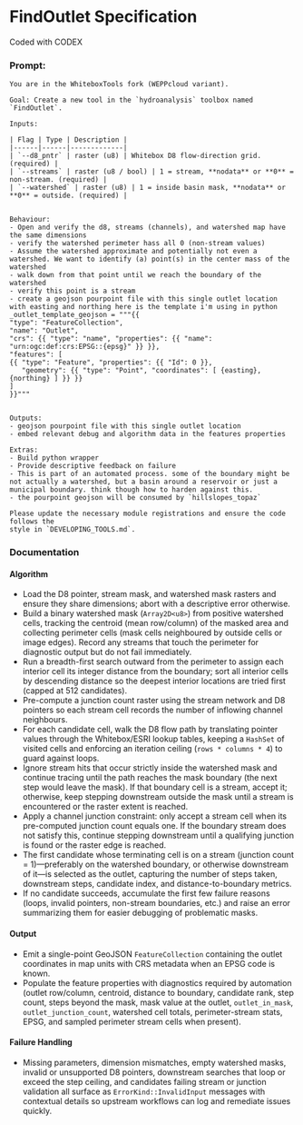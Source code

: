 # FindOutlet Specification

Coded with CODEX

### Prompt:
```
You are in the WhiteboxTools fork (WEPPcloud variant).

Goal: Create a new tool in the `hydroanalysis` toolbox named `FindOutlet`.

Inputs:

| Flag | Type | Description |
|------|------|-------------|
| `--d8_pntr` | raster (u8) | Whitebox D8 flow‑direction grid. (required) |
| `--streams` | raster (u8 / bool) | 1 = stream, **nodata** or **0** = non‑stream. (required) |
| `--watershed` | raster (u8) | 1 = inside basin mask, **nodata** or **0** = outside. (required) |


Behaviour:
- Open and verify the d8, streams (channels), and watershed map have the same dimensions
- verify the watershed perimeter hass all 0 (non-stream values)
- Assume the watershed approximate and potentially not even a watershed. We want to identify (a) point(s) in the center mass of the watershed
- walk down from that point until we reach the boundary of the watershed
- verify this point is a stream
- create a geojson pourpoint file with this single outlet location with easting and northing here is the template i'm using in python
_outlet_template_geojson = """{{
"type": "FeatureCollection",
"name": "Outlet",
"crs": {{ "type": "name", "properties": {{ "name": "urn:ogc:def:crs:EPSG::{epsg}" }} }},
"features": [
{{ "type": "Feature", "properties": {{ "Id": 0 }}, 
   "geometry": {{ "type": "Point", "coordinates": [ {easting}, {northing} ] }} }}
]
}}"""


Outputs:
- geojson pourpoint file with this single outlet location
- embed relevant debug and algorithm data in the features properties

Extras:
- Build python wrapper
- Provide descriptive feedback on failure
- This is part of an automated process. some of the boundary might be not actually a watershed, but a basin around a reservoir or just a municipal boundary. think though how to harden against this.
- the pourpoint geojson will be consumed by `hillslopes_topaz`

Please update the necessary module registrations and ensure the code follows the
style in `DEVELOPING_TOOLS.md`.
```

### Documentation

#### Algorithm
- Load the D8 pointer, stream mask, and watershed mask rasters and ensure they share dimensions; abort with a descriptive error otherwise.
- Build a binary watershed mask (`Array2D<u8>`) from positive watershed cells, tracking the centroid (mean row/column) of the masked area and collecting perimeter cells (mask cells neighboured by outside cells or image edges). Record any streams that touch the perimeter for diagnostic output but do not fail immediately.
- Run a breadth-first search outward from the perimeter to assign each interior cell its integer distance from the boundary; sort all interior cells by descending distance so the deepest interior locations are tried first (capped at 512 candidates).
- Pre-compute a junction count raster using the stream network and D8 pointers so each stream cell records the number of inflowing channel neighbours.
- For each candidate cell, walk the D8 flow path by translating pointer values through the Whitebox/ESRI lookup tables, keeping a `HashSet` of visited cells and enforcing an iteration ceiling (`rows * columns * 4`) to guard against loops.
- Ignore stream hits that occur strictly inside the watershed mask and continue tracing until the path reaches the mask boundary (the next step would leave the mask). If that boundary cell is a stream, accept it; otherwise, keep stepping downstream outside the mask until a stream is encountered or the raster extent is reached.
- Apply a channel junction constraint: only accept a stream cell when its pre-computed junction count equals one. If the boundary stream does not satisfy this, continue stepping downstream until a qualifying junction is found or the raster edge is reached.
- The first candidate whose terminating cell is on a stream (junction count = 1)—preferably on the watershed boundary, or otherwise downstream of it—is selected as the outlet, capturing the number of steps taken, downstream steps, candidate index, and distance-to-boundary metrics.
- If no candidate succeeds, accumulate the first few failure reasons (loops, invalid pointers, non-stream boundaries, etc.) and raise an error summarizing them for easier debugging of problematic masks.

#### Output
- Emit a single-point GeoJSON `FeatureCollection` containing the outlet coordinates in map units with CRS metadata when an EPSG code is known.
- Populate the feature properties with diagnostics required by automation (outlet row/column, centroid, distance to boundary, candidate rank, step count, steps beyond the mask, mask value at the outlet, `outlet_in_mask`, `outlet_junction_count`, watershed cell totals, perimeter-stream stats, EPSG, and sampled perimeter stream cells when present).

#### Failure Handling
- Missing parameters, dimension mismatches, empty watershed masks, invalid or unsupported D8 pointers, downstream searches that loop or exceed the step ceiling, and candidates failing stream or junction validation all surface as `ErrorKind::InvalidInput` messages with contextual details so upstream workflows can log and remediate issues quickly.

